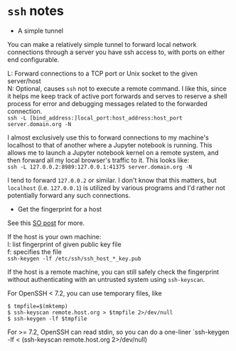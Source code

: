 # `ssh` notes

+ A simple tunnel

You can make a relatively simple tunnel to forward local network connections
through a server you have ssh access to, with ports on either end configurable.

L: Forward connections to a TCP port or Unix socket to the given server/host  
N: Optional, causes `ssh` not to execute a remote command. I like this, since
it helps me keep track of active port forwards and serves to reserve a shell
process for error and debugging messages related to the forwarded connection.  
`ssh -L [bind_address:]local_port:host_address:host_port server.domain.org -N`

I almost exclusively use this to forward connections to my machine's localhost
to that of another where a Jupyter notebook is running.  This allows me to
launch a Jupyter notebook kernel on a remote system, and then forward all my
local browser's traffic to it.  This looks like:  
`ssh -L 127.0.0.2:8989:127.0.0.1:41375 server.domain.org -N`

I tend to forward `127.0.0.2` or similar.  I don't know that this matters, but
`localhost` (i.e. `127.0.0.1`) is utilized by various programs and I'd rather
not potentially forward any such connections.

+ Get the fingerprint for a host

See this [SO post](https://unix.stackexchange.com/questions/126908/get-ssh-server-key-fingerprint) for more.

If the host is your own machine:  
l: list fingerprint of given public key file  
f: specifies the file  
`ssh-keygen -lf /etc/ssh/ssh_host_*_key.pub`

If the host is a remote machine, you can still safely check the fingerprint
without authenticating with an untrusted system using `ssh-keyscan`.

For OpenSSH < 7.2, you can use temporary files, like  
```
$ tmpfile=$(mktemp)
$ ssh-keyscan remote.host.org > $tmpfile 2>/dev/null
$ ssh-keygen -lf $tmpfile
```

For >= 7.2, OpenSSH can read stdin, so you can do a one-liner
`ssh-keygen -lf < (ssh-keyscan remote.host.org 2>/dev/null)
